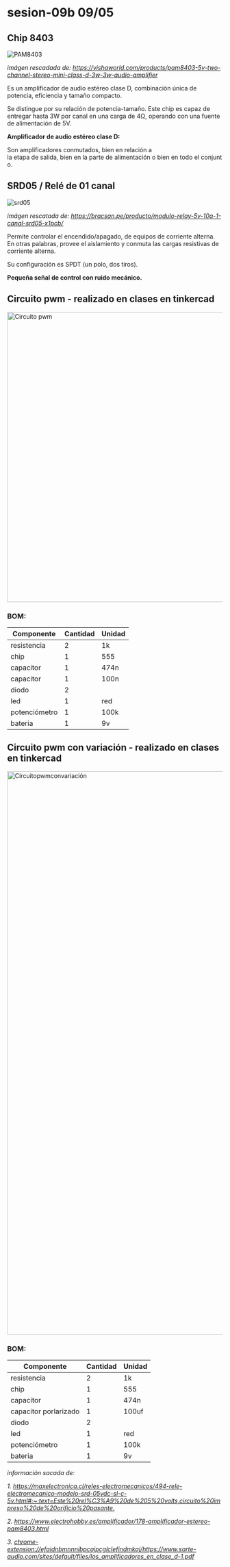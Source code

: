 # sesion-09b 09/05


## Chip 8403

![PAM8403](https://github.com/user-attachments/assets/77990228-3c5f-446f-af10-8bf4bbe240da)

_imágen rescadada de: <https://vishaworld.com/products/pam8403-5v-two-channel-stereo-mini-class-d-3w-3w-audio-amplifier>_

Es un amplificador de audio estéreo clase D, combinación única de potencia, eficiencia y tamaño compacto.

Se distingue por su relación de potencia-tamaño. Este chip es capaz de entregar hasta 3W por canal en una carga de 4Ω, operando con una fuente de alimentación de 5V. 

**Amplificador de audio estéreo clase D:** 

Son amplificadores conmutados, bien en relación a la etapa de salida, bien en la parte de alimentación o bien en todo el conjunto. 


## SRD05 / Relé de 01 canal

![srd05](https://github.com/user-attachments/assets/cff2cdcd-6604-4ff7-8ff0-142d6a39c7d0)

_imágen rescatada de: <https://bracsan.pe/producto/modulo-relay-5v-10a-1-canal-srd05-x1pcb/>_

Permite controlar el encendido/apagado, de equipos de corriente alterna. En otras palabras, provee el aislamiento y conmuta las cargas resistivas de corriente alterna. 

Su configuración es SPDT (un polo, dos tiros).

**Pequeña señal de control con ruido mecánico.**

## Circuito pwm - realizado en clases en tinkercad

<img width="677" alt="Circuito pwm " src="https://github.com/user-attachments/assets/6b430a90-d6de-4452-a5f8-6ecda5163f80" />

### BOM:

|Componente| Cantidad |Unidad|
 |----|------|------|
 |resistencia|2|1k|
 |chip |1|555|
 |capacitor|1|474n|
 |capacitor|1|100n|
 |diodo|2||
 |led|1|red|
 |potenciómetro|1|100k|
 |bateria|1| 9v|

## Circuito pwm con variación - realizado en clases en tinkercad

<img width="1315" alt="Circuitopwmconvariación" src="https://github.com/user-attachments/assets/adc2e5a1-1e4a-4fcc-9d06-603f7f83f895" />

### BOM:

|Componente| Cantidad |Unidad|
 |----|------|------|
 |resistencia|2|1k|
 |chip |1|555|
 |capacitor|1|474n|
 |capacitor porlarizado|1|100uf|
 |diodo|2||
 |led|1|red|
 |potenciómetro|1|100k|
 |bateria|1| 9v|

 
_información sacada de:_

_1. <https://maxelectronica.cl/reles-electromecanicos/494-rele-electromecanico-modelo-srd-05vdc-sl-c-5v.html#:~:text=Este%20rel%C3%A9%20de%205%20volts,circuito%20impreso%20de%20orificio%20pasante.>_

_2. <https://www.electrohobby.es/amplificador/178-amplificador-estereo-pam8403.html>_

_3. <chrome-extension://efaidnbmnnnibpcajpcglclefindmkaj/https://www.sarte-audio.com/sites/default/files/los_amplificadores_en_clase_d-1.pdf>_


